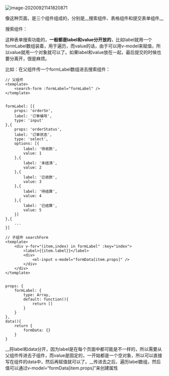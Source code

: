 ![image-20200921141820871](C:\Users\hin\AppData\Roaming\Typora\typora-user-images\image-20200921141820871.png)

像这种页面，是三个组件组成的，分别是__搜索组件、表格组件和提交表单组件__

搜索组件：

这种表单搜索功能的，__一般都是label和value分开放的__，比如label就用一个formLabel数组装着，用于遍历，而value的话，由于可以用v-model来赋值，所以value就用一个对象就可以了。如果label和value放在一起，最后提交的时候也要分离开，很是麻烦。

比如：在父组件传一个formLabel数组进去搜索组件：

```
// 父组件
<template>
	<search-form :formLabel="formLabel" />
</template>


formLabel: [{
	props: 'orderSn',
	label: '订单编号',
	type: 'input'
},{
	props: 'orderStatus',
	label: '订单状态',
	type: 'select',
	options: [{
		label: '待收款',
		value: 1
	},{
		label: '未结清',
		value: 2
	},{
		label: '已收款',
		value: 3
	},{
		label: '待结算',
		value: 4
	},{
		label: '已结算',
		value: 5
	}]
},{
	...
}]
```

```
// 子组件 searchForm
<template>
	<div v-for="(item,index) in formLabel" :key="index">
		<label>{{item.label}}</label>
		<div>
			<el-input v-model="formData[item.props]" />
		</div>
    </div>
</template>


props: {
	formLabel: {
		type: Array,
		default: function(){
			return []
		}
	}
},
data(){
	return {
		formData: {}
	}
}
```

__将label和data分开，因为label是在每个页面中都可能是不一样的，所以需要从父组件传进去子组件，而value是固定的，一开始都是一个空对象，所以可以直接写在组件的data中，然后再赋值就可以了。__传进去之后，遍历label数组，然后值可以通过v-model=“formData[item.props]”来创建属性